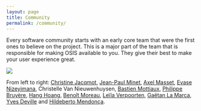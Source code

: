 ```yaml
---
layout: page
title: Community
permalink: /community/
---
```


Every software community starts with an early core team that were the first ones to believe on the project. This is a major part of the team that is responsible for making OSIS available to you. They give their best to make your user experience great.

<img src="{{ site.url }}/assets/core_team.jpg">

From left to right: [Christine Jacqmot](http://www.uclouvain.be/christine.jacqmot), [Jean-Paul Minet](http://www.uclouvain.be/jean-paul.minet), [Axel Masset](http://www.uclouvain.be/axel.masset), [Evase Nizeyimana](http://www.uclouvain.be/evase.nizeyimana), Christelle Van Nieuwenhuysen, [Bastien Mottiaux](https://github.com/basmot), [Philippe Bruyère](http://www.uclouvain.be/philippe.bruyere), [Hang Hoang](https://github.com/thuyhanghoang), [Benoît Moreau](http://www.uclouvain.be/benoit.moreau), [Leïla Verpoorten](http://www.uclouvain.be/leila.verpoorten), [Gaëtan La Marca](https://github.com/glamarca), [Yves Deville](http://www.uclouvain.be/yves.deville) and [Hildeberto Mendonça](http://hildeberto.com).
